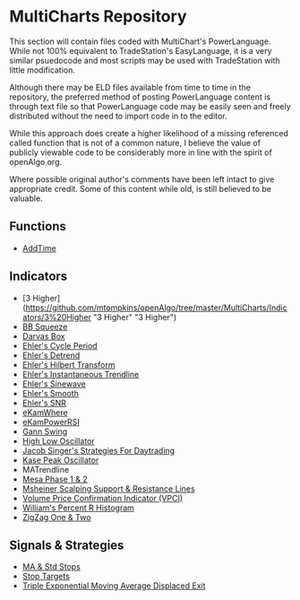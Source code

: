 # MultiCharts Repository #
This section will contain files coded with MultiChart's PowerLanguage. While not 100% equivalent to TradeStation's EasyLanguage, it is a very similar psuedocode and most scripts may be used with TradeStation with little modification.

Although there may be ELD files available from time to time in the repository, the preferred method of posting PowerLanguage content is through text file so that PowerLanguage code may be easily seen and freely distributed without the need to import code in to the editor.  

While this approach does create a higher likelihood of a missing referenced called function that is not of a common nature, I believe the value of publicly viewable code to be considerably more in line with the spirit of openAlgo.org.

Where possible original author's comments have been left intact to give appropriate credit. Some of this content while old, is still believed to be valuable.

## Functions ##
- [AddTime](G:\openAlgo\MultiCharts\Functions\AddTime "AddTime")

## Indicators ##
- [3 Higher](https://github.com/mtompkins/openAlgo/tree/master/MultiCharts/Indicators/3%20Higher "3 Higher" "3 Higher")
- [BB Squeeze](https://github.com/mtompkins/openAlgo/tree/master/MultiCharts/Indicators/BB%20Squeeze "BB Squeeze") 
- [Darvas Box](https://github.com/mtompkins/openAlgo/tree/master/MultiCharts/Indicators/Darvas%20Box "Darvas Box")
- [Ehler's Cycle Period](https://github.com/mtompkins/openAlgo/tree/master/MultiCharts/Indicators/Ehlers%20Cycle%20Period "Ehler's Cycle Period")
- [Ehler's Detrend](https://github.com/mtompkins/openAlgo/tree/master/MultiCharts/Indicators/Ehlers%20Detrend "Ehler's Detrend")
- [Ehler's Hilbert Transform](https://github.com/mtompkins/openAlgo/tree/master/MultiCharts/Indicators/Ehlers%20Hilbert%20Transform "Ehler's Hilbert Transform")
- [Ehler's Instantaneous Trendline](https://github.com/mtompkins/openAlgo/tree/master/MultiCharts/Indicators/Ehlers%20Instantaneous%20Trendline "Ehler's Instantaneous Trendline")
- [Ehler's Sinewave](https://github.com/mtompkins/openAlgo/tree/master/MultiCharts/Indicators/Ehlers%20Sinewave "Ehler's Sinewave")
- [Ehler's Smooth](https://github.com/mtompkins/openAlgo/tree/master/MultiCharts/Indicators/Ehlers%20Smooth "Ehler's Smooth")
- [Ehler's SNR](https://github.com/mtompkins/openAlgo/tree/master/MultiCharts/Indicators/Ehlers%20SNR "Ehler's SNR")
- [eKamWhere](https://github.com/mtompkins/openAlgo/tree/master/MultiCharts/Indicators/eKamWhere "eKamWhere")
- [eKamPowerRSI](https://github.com/mtompkins/openAlgo/tree/master/MultiCharts/Indicators/eKamPowerRSI "eKamPowerRSI")
- [Gann Swing](https://github.com/mtompkins/openAlgo/tree/master/MultiCharts/Indicators/Gann%20Swing "Gann Swing")
- [High Low Oscillator](https://github.com/mtompkins/openAlgo/tree/master/MultiCharts/Indicators/High%20Low%20Oscillator "High Low Oscillator")
- [Jacob Singer's Strategies For Daytrading](https://github.com/mtompkins/openAlgo/tree/master/MultiCharts/Indicators/Jacob%20Singer's%20Strategies%20For%20Daytrading "Jacob Singer's Strategies For Daytrading")
- [Kase Peak Oscillator](https://github.com/mtompkins/openAlgo/tree/master/MultiCharts/Indicators/Kase%20Peak%20Oscillator "Kase Peak Oscillator")
- MATrendline
- [Mesa Phase 1 & 2](https://github.com/mtompkins/openAlgo/tree/master/MultiCharts/Indicators/Mesa%20Phase%201%20%26%202 "Mesa Phase 1 & 2")
- [Msheiner Scalping Support & Resistance Lines](https://github.com/mtompkins/openAlgo/tree/master/MultiCharts/Indicators/Msheiner%20Scalping%20Support%20%26%20Resistance%20Lines "Msheiner Scalping Support & Resistance Lines")
- [Volume Price Confirmation Indicator (VPCI)](https://github.com/mtompkins/openAlgo/tree/master/MultiCharts/Indicators/VPCI "Volume Price Confirmation Indicator (VPCI)")
- [William's Percent R Histogram](https://github.com/mtompkins/openAlgo/tree/master/MultiCharts/Indicators/W%25R%20Histogram "William's Percent R Histogram")
- [ZigZag One & Two](https://github.com/mtompkins/openAlgo/tree/master/MultiCharts/Indicators/ZigZag%20One%20%26%20Two "ZigZag One & Two")

## Signals & Strategies ##
- [MA & Std Stops](https://github.com/mtompkins/openAlgo/tree/master/MultiCharts/Signals%20%26%20Strategies/MA%20%26%20Std%20Stops "MA & Std Stops")
- [Stop Targets](https://github.com/mtompkins/openAlgo/tree/master/MultiCharts/Signals%20%26%20Strategies/Stop%20Targets "Stop Targets")
- [Triple Exponential Moving Average Displaced Exit](https://github.com/mtompkins/openAlgo/tree/master/MultiCharts/Signals%20%26%20Strategies/Triple%20XMA%20Displaced%20Exit "Triple Exponential Moving Average Displaced Exit")